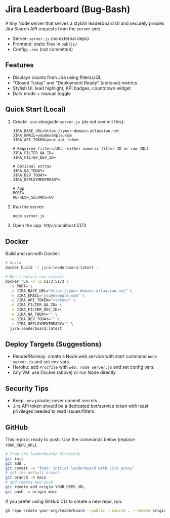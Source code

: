 # Jira Leaderboard (Bug‑Bash)

A tiny Node server that serves a stylish leaderboard UI and securely proxies Jira Search API requests from the server side.

- Server: `server.js` (no external deps)
- Frontend: static files in `public/`
- Config: `.env` (not committed)

## Features

- Displays counts from Jira using filters/JQL
- “Closed Today” and “Deployment Ready” (optional) metrics
- Stylish UI, lead highlight, KPI badges, countdown widget
- Dark mode + manual toggle

## Quick Start (Local)

1. Create `.env` alongside `server.js` (do not commit this):
   ```env
   JIRA_BASE_URL=https://your-domain.atlassian.net
   JIRA_EMAIL=you@example.com
   JIRA_API_TOKEN=your_api_token
   
   # Required filters/JQL (either numeric filter ID or raw JQL)
   JIRA_FILTER_QA_ID=
   JIRA_FILTER_DEV_ID=
   
   # Optional extras
   JIRA_QA_TODAY=
   JIRA_DEV_TODAY=
   JIRA_DEPLOYMENTREADY=

   # App
   PORT=
   REFRESH_SECONDS=60
   ```
2. Run the server:
   ```bash
   node server.js
   ```
3. Open the app: http://localhost:5173

## Docker

Build and run with Docker:

```bash
# Build
docker build -t jira-leaderboard:latest .

# Run (replace env values)
docker run -d -p 5173:5173 \
  -e PORT= \
  -e JIRA_BASE_URL="https://your-domain.atlassian.net" \
  -e JIRA_EMAIL="you@example.com" \
  -e JIRA_API_TOKEN="<token>" \
  -e JIRA_FILTER_QA_ID= \
  -e JIRA_FILTER_DEV_ID=\
  -e JIRA_QA_TODAY="" \
  -e JIRA_DEV_TODAY="" \
  -e JIRA_DEPLOYMENTREADY="" \
  jira-leaderboard:latest
```

## Deploy Targets (Suggestions)

- Render/Railway: create a Node web service with start command `node server.js` and set env vars.
- Heroku: add `Procfile` with `web: node server.js` and set config vars.
- Any VM: use Docker (above) or run Node directly.

## Security Tips

- Keep `.env` private; never commit secrets.
- Jira API token should be a dedicated bot/service token with least privileges needed to read issues/filters.

## GitHub

This repo is ready to push. Use the commands below (replace `YOUR_REPO_URL`).

```bash
# from the leaderboard/ directory
git init
git add .
git commit -m "feat: initial leaderboard with Jira proxy"
# set the default branch
git branch -M main
# add remote and push
git remote add origin YOUR_REPO_URL
git push -u origin main
```

If you prefer using GitHub CLI to create a new repo, run:
```bash
gh repo create your-org/leaderboard --public --source . --remote origin --push
```

